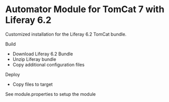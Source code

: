 Automator Module for TomCat 7 with Liferay 6.2
==============================================

Customized installation for the Liferay 6.2 TomCat bundle.

Build

* Download Liferay 6.2 Bundle
* Unzip Liferay bundle
* Copy additional configuration files

Deploy

* Copy files to target

See module.properties to setup the module